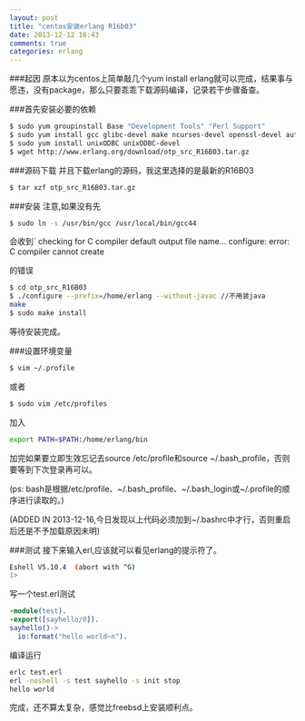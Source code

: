 ```yaml
---
layout: post
title: "centos安装erlang R16b03"
date: 2013-12-12 16:43
comments: true
categories: erlang
---
```

###起因
原本以为centos上简单敲几个yum install erlang就可以完成，结果事与愿违，没有package，那么只要乖乖下载源码编译，记录若干步骤备查。

<!-- more -->

###首先安装必要的依赖

```sh
$ sudo yum groupinstall Base "Development Tools" "Perl Support"  
$ sudo yum install gcc glibc-devel make ncurses-devel openssl-devel autoconf
$ sudo yum install unixODBC unixODBC-devel
$ wget http://www.erlang.org/download/otp_src_R16B03.tar.gz
```

###源码下载
并且下载erlang的源码，我这里选择的是最新的R16B03

```sh
$ tar xzf otp_src_R16B03.tar.gz
```

###安装
注意,如果没有先

```sh
$ sudo ln -s /usr/bin/gcc /usr/local/bin/gcc44
```

会收到` checking for C compiler default output file name... configure: error: C compiler cannot create

的错误

```sh
$ cd otp_src_R16B03
$ ./configure --prefix=/home/erlang --without-javac //不用装java
make
$ sudo make install
```

等待安装完成。


###设置环境变量

```sh
$ vim ~/.profile
```

或者

```sh
$ sudo vim /etc/profiles
```

加入

```bash
export PATH=$PATH:/home/erlang/bin
```

加完如果要立即生效忘记去source /etc/profile和source ~/.bash_profile，否则要等到下次登录再可以。

(ps: bash是根据/etc/profile、~/.bash_profile、~/.bash_login或~/.profile的顺序进行读取的。)

(ADDED IN 2013-12-16,今日发现以上代码必须加到~/.bashrc中才行，否则重启后还是不予加载原因未明)

###测试
接下来输入erl,应该就可以看见erlang的提示符了。

```sh
Eshell V5.10.4  (abort with ^G)
1> 
```

写一个test.erl测试

```erlang
-module(test).
-export([sayhello/0]).
sayhello()->
  io:format("hello world~n").
```

编译运行

```sh
erlc test.erl
erl -noshell -s test sayhello -s init stop
hello world
```

完成，还不算太复杂，感觉比freebsd上安装顺利点。
